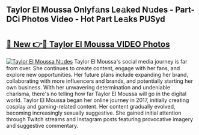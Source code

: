 ## Taylor El Moussa Onlyf𝚊ns Le𝚊ked N𝚞des - Part-DCi Photos Video - Hot Part Le𝚊ks PUSyd

# <h2><a href="http://ab97350.deff.icu/?id=Taylor+El+Moussa">🔗 New 👉🔴 Taylor El Moussa VIDEO Photos</a></h2>

[![Taylor El Moussa N𝚞des](https://i.imgur.com/rIISA9y.gif)](http://ab97350.deff.icu/?id=Taylor+El+Moussa)
Taylor El Moussa's social media journey is far from over. She continues to create content, engage with her fans, and explore new opportunities. Her future plans include expanding her brand, collaborating with more influencers and brands, and potentially starting her own business. With her unwavering determination and undeniable charisma, there's no telling how far Taylor El Moussa will go in the digital world. Taylor El Moussa began her online journey in 2017, initially creating cosplay and gaming-related content. Her content gradually evolved, becoming increasingly sexually suggestive. She gained initial attention through Twitch streams and Instagram posts featuring provocative imagery and suggestive commentary.
